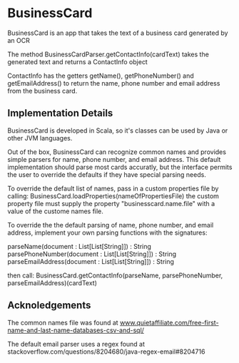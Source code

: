 # BusinessCard
BusinessCard is an app that takes the text of a business card generated by an OCR

The method BusinessCardParser.getContactInfo(cardText) takes the generated text and returns a ContactInfo object

ContactInfo has the getters getName(), getPhoneNumber() and getEmailAddress() to return the name, phone number and email address from the business card.

## Implementation Details

BusinessCard is developed in Scala, so it's classes can be used by Java or other JVM languages.

Out of the box, BusinessCard can recognize common names and provides simple parsers for name, phone number, and email address.  This default implementation should parse most cards accuratly, but the interface permits the user to override the defaults if they have special parsing needs.

To override the default list of names, pass in a custom properties file by calling:
BusinessCard.loadProperties(nameOfPropertiesFile)
the custom property file must supply the property "businesscard.name.file" with a value of the custome names file.

To override the the default parsing of name, phone number, and email address, implement your own parsing functions with the signatures:

parseName(document : List[List[String]]) : String
parsePhoneNumber(document : List[List[String]]) : String
parseEmailAddress(document : List[List[String]]) : String

then call:
BusinessCard.getContactInfo(parseName, parsePhoneNumber, parseEmailAddress)(cardText)

## Acknoledgements

The common names file was found at www.quietaffiliate.com/free-first-name-and-last-name-databases-csv-and-sql/

The default email parser uses a regex found at stackoverflow.com/questions/8204680/java-regex-email#8204716
